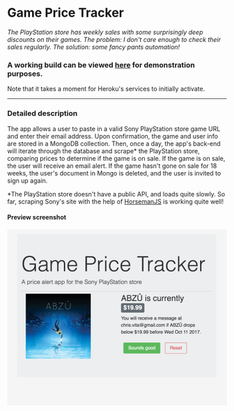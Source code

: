 # Game Price Tracker

*The PlayStation store has weekly sales with some surprisingly deep discounts on their games. The problem: I don't care enough to check their sales regularly. The solution: some fancy pants automation!*  


### A working build can be viewed [here](https://game-price-tracker.herokuapp.com/) for demonstration purposes.  
Note that it takes a moment for Heroku's services to initially activate.

---

### Detailed description
The app allows a user to paste in a valid Sony PlayStation store game URL and enter their email address. Upon confirmation, the game and user info are stored in a MongoDB collection. Then, once a day, the app's back-end will iterate through the database and scrape* the PlayStation store, comparing prices to determine if the game is on sale. If the game is on sale, the user will receive an email alert. If the game hasn't gone on sale for 18 weeks, the user's document in Mongo is deleted, and the user is invited to sign up again.

*The PlayStation store doesn't have a public API, and loads quite slowly. So far, scraping Sony's site with the help of [HorsemanJS](https://github.com/johntitus/node-horseman) is working quite well!

#### Preview screenshot
![development screenshot as of 6-7-17](./demo-assets/screenshot-6-7-17.png "development screenshot as of 6-7-17")